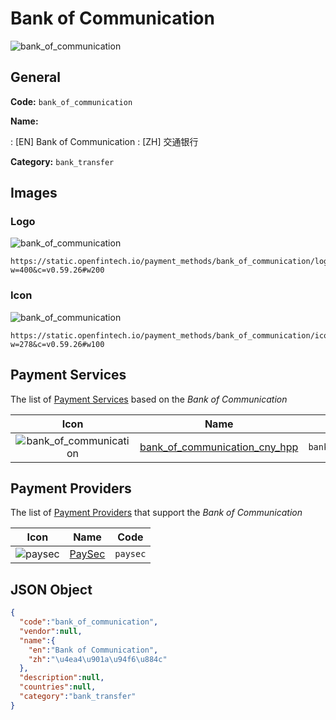 
# Bank of Communication 
![bank_of_communication](https://static.openfintech.io/payment_methods/bank_of_communication/logo.svg?w=400&c=v0.59.26#w200)  

## General 
**Code:** `bank_of_communication` 
 
**Name:** 
 
:	[EN] Bank of Communication 
:	[ZH] 交通银行 
 
**Category:** `bank_transfer` 
 

## Images 

### Logo 
![bank_of_communication](https://static.openfintech.io/payment_methods/bank_of_communication/logo.svg?w=400&c=v0.59.26#w200)  

```
https://static.openfintech.io/payment_methods/bank_of_communication/logo.svg?w=400&c=v0.59.26#w200
```  

### Icon 
![bank_of_communication](https://static.openfintech.io/payment_methods/bank_of_communication/icon.svg?w=278&c=v0.59.26#w100)  

```
https://static.openfintech.io/payment_methods/bank_of_communication/icon.svg?w=278&c=v0.59.26#w100
```  

## Payment Services 
 
The list of [Payment Services](#) based on the _Bank of Communication_ 

|Icon|Name|Code| 
|:---:|:---:|:---:| 
|![bank_of_communication](https://static.openfintech.io/payment_methods/bank_of_communication/icon.svg?w=278&c=v0.59.26#w100) |[bank_of_communication_cny_hpp](#)|`bank_of_communication_cny_hpp`| 
 

## Payment Providers 
 
The list of [Payment Providers](/providers) that support the _Bank of Communication_ 

|Icon|Name|Code| 
|:---:|:---:|:---:| 
|![paysec](https://static.openfintech.io/payment_providers/paysec/icon.png?w=278&c=v0.59.26#w100) |[PaySec](/payment-providers/paysec)|`paysec`| 
 

## JSON Object 

```json
{
  "code":"bank_of_communication",
  "vendor":null,
  "name":{
    "en":"Bank of Communication",
    "zh":"\u4ea4\u901a\u94f6\u884c"
  },
  "description":null,
  "countries":null,
  "category":"bank_transfer"
}
```  
